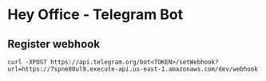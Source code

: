 # Hey Office - Telegram Bot

## Register webhook

```
curl -XPOST https://api.telegram.org/bot<TOKEN>/setWebhook?url=https://7spne80ul9.execute-api.us-east-1.amazonaws.com/dev/webhook
```
